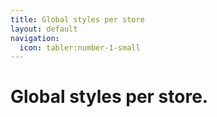 ```yaml
---
title: Global styles per store
layout: default
navigation:
  icon: tabler:number-1-small
---
```


# Global styles per store.
